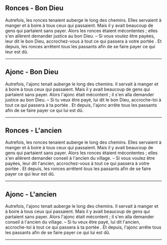 
## Ronces - Bon Dieu

Autrefois, les ronces tenaient auberge le long des chemins. Elles servaient à manger et à boire à tous ceux qui passaient. Mais il y avait beaucoup de gens qui partaient sans payer. Alors les ronces étaient mécontentes ; elles s'en allèrent demander justice au bon Dieu.
	– Si vous voulez être payées, leur dit le bon Dieu, accrochez-vous à tout ce qui passera à votre portée .
Et depuis, les ronces arrêtent tous les passants afin de se faire payer ce qui leur est dû.

___

## Ajonc - Bon Dieu

Autrefois, l'ajonc tenait auberge le long des chemins. Il servait à manger et à boire à tous ceux qui passaient. Mais il y avait beaucoup de gens qui partaient sans payer. Alors l'ajonc était mécontent ; il s'en alla demander justice au bon Dieu.
	– Si tu veux être payé, lui dit le bon Dieu, accroche-toi à tout ce qui passera à ta portée .
Et depuis, l'ajonc arrête tous les passants afin de se faire payer ce qui lui est dû.

___

## Ronces - L'ancien

Autrefois, les ronces tenaient auberge le long des chemins. Elles servaient à manger et à boire à tous ceux qui passaient. Mais il y avait beaucoup de gens qui partaient sans payer. Alors les ronces étaient mécontentes ; elles s'en allèrent demander conseil à l'ancien du village.
	– Si vous voulez être payées, leur dit l'ancien, accrochez-vous à tout ce qui passera à votre portée .
Et depuis, les ronces arrêtent tous les passants afin de se faire payer ce qui leur est dû.

___

## Ajonc - L'ancien

Autrefois, l'ajonc tenait auberge le long des chemins. Il servait à manger et à boire à tous ceux qui passaient. Mais il y avait beaucoup de gens qui partaient sans payer. Alors l'ajonc était mécontent ; il s'en alla demander conseil à l'ancien du village.
	– Si tu veux être payé, lui dit l'ancien, accroche-toi à tout ce qui passera à ta portée .
Et depuis, l'ajonc arrête tous les passants afin de se faire payer ce qui lui est dû.

___